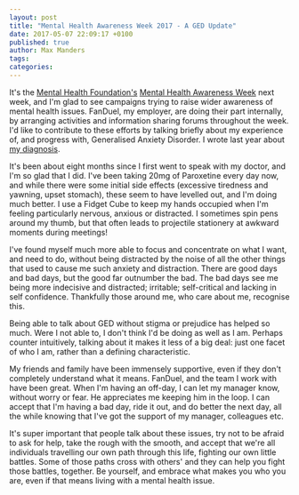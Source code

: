 ```yaml
---
layout: post
title: "Mental Health Awareness Week 2017 - A GED Update"
date: 2017-05-07 22:09:17 +0100
published: true
author: Max Manders
tags:
categories:
---
```

It's the [Mental Health Foundation's](https://www.mentalhealth.org.uk/) [Mental
Health Awareness
Week](https://www.mentalhealth.org.uk/campaigns/mental-health-awareness-week)
next week, and I'm glad to see campaigns trying to raise wider awareness of
mental health issues. FanDuel, my employer, are doing their part internally, by
arranging activities and information sharing forums throughout the week. I'd
like to contribute to these efforts by talking briefly about my experience of,
and progress with, Generalised Anxiety Disorder. I wrote last year about [my
diagnosis](/2016/09/05/-on-being-generally-anxious.html).

It's been about eight months since I first went to speak with my doctor, and
I'm so glad that I did. I've been taking 20mg of Paroxetine every day now, and
while there were some initial side effects (excessive tiredness and yawning,
upset stomach), these seem to have levelled out, and I'm doing much better. I
use a Fidget Cube to keep my hands occupied when I'm feeling particularly
nervous, anxious or distracted. I sometimes spin pens around my thumb, but that
often leads to projectile stationery at awkward moments during meetings!

I've found myself much more able to focus and concentrate on what I want, and
need to do, without being distracted by the noise of all the other things that
used to cause me such anxiety and distraction. There are good days and bad
days, but the good far outnumber the bad. The bad days see me being more
indecisive and distracted; irritable; self-critical and lacking in self
confidence. Thankfully those around me, who care about me, recognise this.

Being able to talk about GED without stigma or prejudice has helped so much.
Were I not able to, I don't think I'd be doing as well as I am. Perhaps counter
intuitively, talking about it makes it less of a big deal: just one facet of
who I am, rather than a defining characteristic.

My friends and family have been immensely supportive, even if they don't
completely understand what it means. FanDuel, and the team I work with have
been great. When I'm having an off-day, I can let my manager know, without
worry or fear. He appreciates me keeping him in the loop. I can accept that I'm
having a bad day, ride it out, and do better the next day, all the while
knowing that I've got the support of my manager, colleagues etc.

It's super important that people talk about these issues, try not to be afraid
to ask for help, take the rough with the smooth, and accept that we're all
individuals travelling our own path through this life, fighting our own little
battles. Some of those paths cross with others' and they can help you fight
those battles, together. Be yourself, and embrace what makes you who you are,
even if that means living with a mental health issue.
